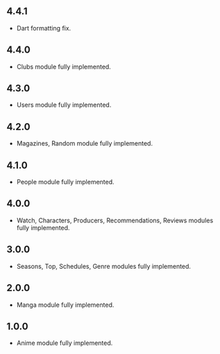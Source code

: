## 4.4.1

- Dart formatting fix.

## 4.4.0

- Clubs module fully implemented.

## 4.3.0

- Users module fully implemented.

## 4.2.0

- Magazines, Random module fully implemented.

## 4.1.0

- People module fully implemented.

## 4.0.0

- Watch, Characters, Producers, Recommendations, Reviews modules fully
  implemented.

## 3.0.0

- Seasons, Top, Schedules, Genre modules fully implemented.

## 2.0.0

- Manga module fully implemented.

## 1.0.0

- Anime module fully implemented.
